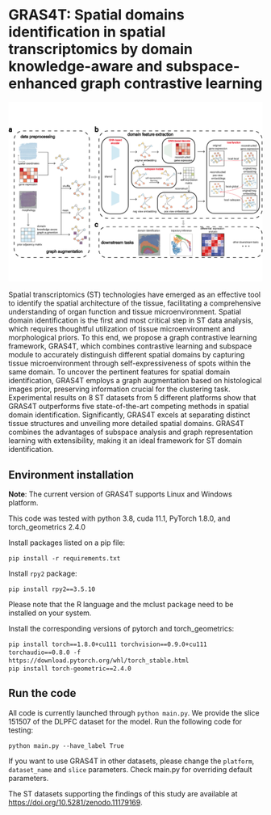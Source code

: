 # GRAS4T: Spatial domains identification in spatial transcriptomics by domain knowledge-aware and subspace-enhanced graph contrastive learning



![](docs/img/Figure1.png "Overview")

Spatial transcriptomics (ST) technologies have emerged as an effective tool to identify the spatial architecture of the tissue, facilitating a comprehensive understanding of organ function and tissue microenvironment. Spatial domain identification is the first and most critical step in ST data analysis, which requires thoughtful utilization of tissue microenvironment and morphological priors. To this end, we propose a graph contrastive learning framework, GRAS4T, which combines contrastive learning and subspace module to accurately distinguish different spatial domains by capturing tissue microenvironment through self-expressiveness of spots within the same domain. To uncover the pertinent features for spatial domain identification, GRAS4T employs a graph augmentation based on histological images prior, preserving information crucial for the clustering task. Experimental results on 8 ST datasets from 5 different platforms show that GRAS4T outperforms five state-of-the-art competing methods in spatial domain identification. Significantly, GRAS4T excels at separating distinct tissue structures and unveiling more detailed spatial domains. GRAS4T combines the advantages of subspace analysis and graph representation learning with extensibility, making it an ideal framework for ST domain identification.

## Environment installation 

**Note**: The current version of GRAS4T supports Linux and Windows platform. 


This code was tested with python 3.8, cuda 11.1, PyTorch 1.8.0, and torch_geometrics 2.4.0


Install packages listed on a pip file:
```
pip install -r requirements.txt
```

Install `rpy2` package:
```
pip install rpy2==3.5.10
```
Please note that the R language and the mclust package need to be installed on your system.

Install the corresponding versions of pytorch and torch_geometrics:

```
pip install torch==1.8.0+cu111 torchvision==0.9.0+cu111 torchaudio==0.8.0 -f https://download.pytorch.org/whl/torch_stable.html
pip install torch-geometric==2.4.0
```

## Run the code

All code is currently launched through `python main.py`. We provide the slice 151507 of the DLPFC dataset for the model. Run the following code for testing:

```
python main.py --have_label True
```

If you want to use GRAS4T in other datasets, please change the `platform`, `dataset_name` and `slice` parameters. Check main.py for overriding default parameters.

The ST datasets supporting the findings of this study are available at https://doi.org/10.5281/zenodo.11179169.

